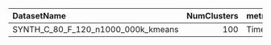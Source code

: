| DatasetName                        |   NumClusters | metric   | baseline   | compare_suite   |   Double_Time |   Hybrid_Time |   Rel_Time |   Improvement_% |   n_pairs |
|:-----------------------------------|--------------:|:---------|:-----------|:----------------|--------------:|--------------:|-----------:|----------------:|----------:|
| SYNTH_C_80_F_120_n1000_000k_kmeans |           100 | Time     | Double     | Hybrid          |       472.801 |        405.27 |   0.857169 |         14.2831 |         7 |